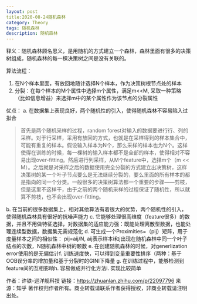 ```yaml
---
layout: post
title:2020-08-24随机森林
category: Theory
tags: 随机森林
description: 随机森林
---
```


释义：随机森林顾名思义，是用随机的方式建立一个森林，森林里面有很多的决策树组成，随机森林的每一棵决策树之间是没有关联的。


算法流程：
1. 在N个样本里面，有放回地随计选择N个样本，作为决策树根节点处的样本
2. 分裂：在每个样本的M个属性中选择m个属性，满足m<<M, 采取一种策略（比如信息增益）来选择m中的某个属性作为该节点的分裂属性


优点：
a. 在数据集上表现良好，两个随机性的引入，使得随机森林不容易陷入过拟合
>首先是两个随机采样的过程，random forest对输入的数据要进行行、列的采样。对于行采样，采用有放回的方式，也就是在采样得到的样本集合中，可能有重复的样本。假设输入样本为N个，那么采样的样本也为N个。这样使得在训练的时候，每一棵树的输入样本都不是全部的样本，使得相对不容易出现over-fitting。然后进行列采样，从M个feature中，选择m个（m << M）。之后就是对采样之后的数据使用完全分裂的方式建立出决策树，这样决策树的某一个叶子节点要么是无法继续分裂的，要么里面的所有样本的都是指向的同一个分类。一般很多的决策树算法都一个重要的步骤——剪枝，但是这里不这样干，由于之前的两个随机采样的过程保证了随机性，所以就算不剪枝，也不会出现over-fitting。

b. 在当前的很多数据集上，相对其他算法有着很大的优势，两个随机性的引入，使得随机森林具有很好的抗噪声能力
c. 它能够处理很高维度（feature很多）的数据，并且不用做特征选择，对数据集的适应能力强：既能处理离散型数据，也能处理连续型数据，数据集无需规范化
d. 可生成一个Proximities=（pij）矩阵，用于度量样本之间的相似性： pij=aij/N, aij表示样本i和j出现在随机森林中同一个叶子结点的次数，N随机森林中树的颗数
e. 在创建随机森林的时候，对generlization error使用的是无偏估计f. 训练速度快，可以得到变量重要性排序（两种：基于OOB误分率的增加量和基于分裂时的GINI下降量
g. 在训练过程中，能够检测到feature间的互相影响h. 容易做成并行化方法i. 实现比较简单

作者：许铁-巡洋舰科技
链接：https://zhuanlan.zhihu.com/p/22097796
来源：知乎
著作权归作者所有。商业转载请联系作者获得授权，非商业转载请注明出处。